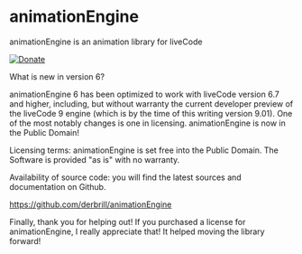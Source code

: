 # animationEngine
animationEngine is an animation library for liveCode

[![Donate](https://www.paypalobjects.com/en_US/i/btn/btn_donate_LG.gif)](https://www.paypal.com/cgi-bin/webscr?cmd=_s-xclick&hosted_button_id=T8FSXQUVTB92N)

What is new in version 6?

animationEngine 6 has been optimized to work with liveCode version 6.7 and higher, including, but without warranty the current developer preview of the liveCode 9 engine (which is by the time of this writing version 9.01). One of the most notably changes is one in licensing. animationEngine is now in the Public Domain!

Licensing terms:
animationEngine is set free into the Public Domain. The Software is provided "as is" with no warranty.

Availability of source code: you will find the latest sources and documentation on Github.

https://github.com/derbrill/animationEngine

Finally, thank you for helping out! If you purchased a license for animationEngine, I really appreciate that! It helped moving the library forward!
